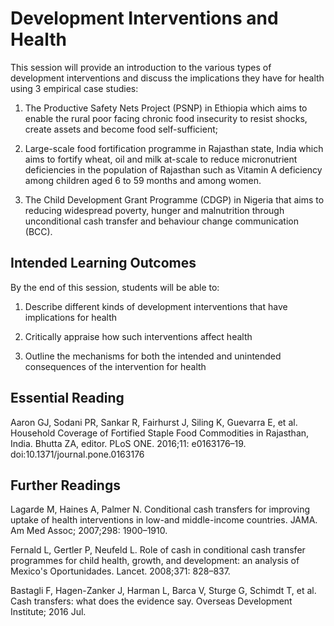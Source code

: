 # Development Interventions and Health
 
This session will provide an introduction to the various types of development interventions and discuss the implications they have for health using 3 empirical case studies:

1. The Productive Safety Nets Project (PSNP) in Ethiopia which aims to enable the rural poor facing chronic food insecurity to resist shocks, create assets and become food self-sufficient;

2. Large-scale food fortification programme in Rajasthan state, India which aims to fortify wheat, oil and milk at-scale to reduce micronutrient deficiencies in the population of Rajasthan such as Vitamin A deficiency among children aged 6 to 59 months and among women.

3. The Child Development Grant Programme (CDGP) in Nigeria that aims to reducing widespread poverty, hunger and malnutrition through unconditional cash transfer and behaviour change communication (BCC).

## Intended Learning Outcomes

By the end of this session, students will be able to:

1. Describe different kinds of development interventions that have implications for health

2. Critically appraise how such interventions affect health

3. Outline the mechanisms for both the intended and unintended consequences of the intervention for health
 
## Essential Reading

Aaron GJ, Sodani PR, Sankar R, Fairhurst J, Siling K, Guevarra E, et al. Household Coverage of Fortified Staple Food Commodities in Rajasthan, India. Bhutta ZA, editor. PLoS ONE. 2016;11: e0163176–19. doi:10.1371/journal.pone.0163176
 
## Further Readings

Lagarde M, Haines A, Palmer N. Conditional cash transfers for improving uptake of health interventions in low-and middle-income countries. JAMA. Am Med Assoc; 2007;298: 1900–1910.
 
Fernald L, Gertler P, Neufeld L. Role of cash in conditional cash transfer programmes for child health, growth, and development: an analysis of Mexico's Oportunidades. Lancet. 2008;371: 828–837.

Bastagli F, Hagen-Zanker J, Harman L, Barca V, Sturge G, Schimdt T, et al. Cash transfers: what does the evidence say. Overseas Development Institute; 2016 Jul.
